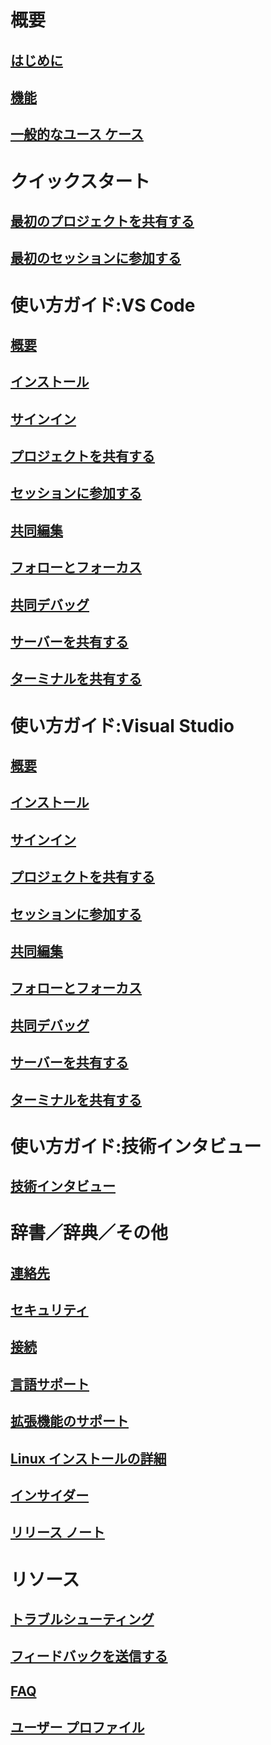 <!-- markdownlint-disable MD022 MD025 -->
# 概要
## [はじめに](index.md)
## [機能](overview/features.md)
## [一般的なユース ケース](overview/use-cases.md)
# クイックスタート
## [最初のプロジェクトを共有する](quickstart/share.md)
## [最初のセッションに参加する](quickstart/join.md)
# 使い方ガイド:VS Code
## [概要](how-to-guides/vscode.md)
## [インストール](how-to-guides/vscode.md#installation)
## [サインイン](how-to-guides/vscode.md#sign-in)
## [プロジェクトを共有する](how-to-guides/vscode.md#share-a-project)
## [セッションに参加する](how-to-guides/vscode.md#join-a-collaboration-session)
## [共同編集](how-to-guides/vscode.md#co-editing)
## [フォローとフォーカス](how-to-guides/vscode.md#following)
## [共同デバッグ](how-to-guides/vscode.md#co-debugging)
## [サーバーを共有する](how-to-guides/vscode.md#share-a-server)
## [ターミナルを共有する](how-to-guides/vscode.md#share-a-terminal)
# 使い方ガイド:Visual Studio
## [概要](how-to-guides/vs.md)
## [インストール](how-to-guides/vs.md#installation)
## [サインイン](how-to-guides/vs.md#sign-in)
## [プロジェクトを共有する](how-to-guides/vs.md#share-a-project)
## [セッションに参加する](how-to-guides/vs.md#join-a-collaboration-session)
## [共同編集](how-to-guides/vs.md#co-editing)
## [フォローとフォーカス](how-to-guides/vs.md#following)
## [共同デバッグ](how-to-guides/vs.md#co-debugging)
## [サーバーを共有する](how-to-guides/vs.md#share-a-server)
## [ターミナルを共有する](how-to-guides/vs.md#share-a-terminal)
# 使い方ガイド:技術インタビュー
## [技術インタビュー](how-to-guides/technical-interviews.md)
# 辞書／辞典／その他
## [連絡先](reference/contacts.md)
## [セキュリティ](reference/security.md)
## [接続](reference/connectivity.md)
## [言語サポート](reference/platform-support.md)
## [拡張機能のサポート](reference/extensions.md)


## [Linux インストールの詳細](reference/linux.md)
## [インサイダー](reference/insiders.md)
## [リリース ノート](https://aka.ms/vsls-releases)
# リソース
## [トラブルシューティング](troubleshooting.md)
## [フィードバックを送信する](support.md)
## [FAQ](faq.md)
## [ユーザー プロファイル](user-profile.md)
